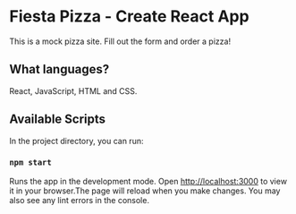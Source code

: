 # Fiesta Pizza - Create React App

This is a mock pizza site. Fill out the form and order a pizza!

## What languages?

React, JavaScript, HTML and CSS.

## Available Scripts

In the project directory, you can run:

### `npm start`

Runs the app in the development mode. Open [http://localhost:3000](http://localhost:3000) to view it in your browser.The page will reload when you make changes. You may also see any lint errors in the console.
